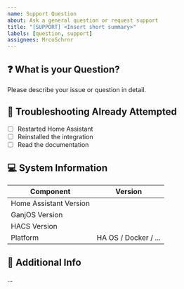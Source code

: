 ```yaml
---
name: Support Question
about: Ask a general question or request support
title: "[SUPPORT] <Insert short summary>"
labels: [question, support]
assignees: MrcoSchrnr
---
```


## ❓ What is your Question?

Please describe your issue or question in detail.

## 🧪 Troubleshooting Already Attempted

- [ ] Restarted Home Assistant
- [ ] Reinstalled the integration
- [ ] Read the documentation

## 💻 System Information

| Component              | Version              |
|------------------------|----------------------|
| Home Assistant Version |                      |
| GanjOS Version         |                      |
| HACS Version           |                      |
| Platform               | HA OS / Docker / ... |

## 📎 Additional Info

...
